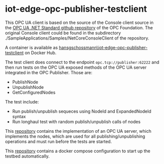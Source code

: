 # iot-edge-opc-publisher-testclient
This OPC UA client is based on the source of the Console client source in the [OPC UA .NET Standard github repository](https://github.com/OPCFoundation/UA-.NETStandard) of the OPC Foundation.
The original Console client could be found in the subdirectory ./SampleApplications/Samples/NetCoreConsoleClient of the repository.

A container is available as [hansgschossmann\iot-edge-opc-publisher-testclient](https://hub.docker.com/r/hansgschossmann/iot-edge-opc-publisher-testclient/) on Docker Hub.

The test client does connect to the endpoint `opc.tcp://publisher:62222` and then run tests on the OPC UA exposed methods of the OPC UA server integrated in the OPC Publisher. Those are:
- PublishNode
- UnpublishNode
- GetConfiguredNodes

The test include:
- Run publish/unpublish sequeces using NodeId and ExpandedNodeId syntax
- Run longhaul test with random publish/unpublish calls of nodes

This [repository](https://github.com/hansgschossmann/iot-edge-opc-publisher-testserver.git) contains the implementation of an OPC UA server, which implements the nodes, which are used for all publishing/unpublishing operations and must run before the tests are started.

This [repository](https://github.com/hansgschossmann/iot-edge-opc-publisher-testbed.git) contains a docker compose configuration to start up the testbed automatically.
